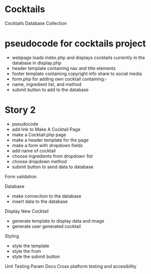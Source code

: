 # Cocktails

Cocktails Database Collection

# pseudocode for cocktails project

- webpage loads index.php and displays cocktails currently in the database in display.php
- header template containing nav and title elements
- footer template containing copyright info share to social media
- form.php for adding own cocktail containing:-
- name, ingredient list, and method
- submit button to add to the database

# Story 2

- pseudocode
- add link to Make A Cocktail Page
- make a Cocktail.php page
- make a header template for the page
- make a form with dropdown fields
- add name of cocktail
- choose ingredients from dropdown 1ist
- choose dropdown method
- submit button to send data to database

Form validation

Database

- make connection to the database
- insert data to the database

Display New Cocktail

- generate template to display data and image
- generate user generated cocktail

Styling

- style the template
- style the from
- style the submit button

Unit Testing
Param Docs
Cross platform testing and accesibility
